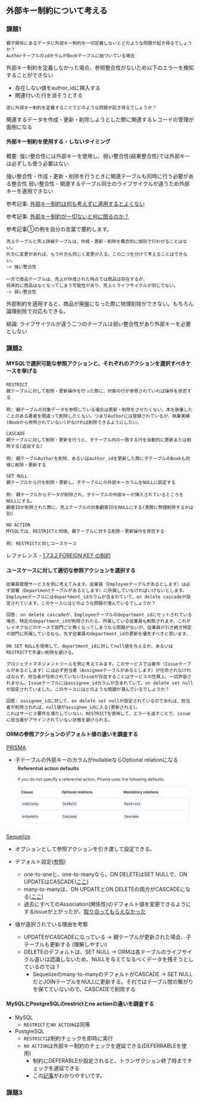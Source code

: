 ## 外部キー制約について考える

### 課題1

```
親子関係にあるデータに外部キー制約を一切定義しないとどのような問題が起き得るでしょうか？
AuthorテーブルのidカラムがBookテーブルに紐づいている場合
```
外部キー制約を定義しなかった場合、参照整合性がないため以下のエラーを検知することができない
- 存在しない値をauthor_idに挿入する
- 関連付いた行を消そうとする

```
逆に外部キー制約を定義することでどのような問題が起き得るでしょうか？
```
関連するデータを作成・更新・削除しようとした際に関連するレコードの管理が面倒になる

#### 外部キー制約を使用する・しないタイミング
概要: 強い整合性には外部キーを使用し、弱い整合性(結果整合性)では外部キーは必ずしも使う必要はない


強い整合性 - 作成・更新・削除を行うときに関連テーブルも同時に行う必要がある整合性
弱い整合性 - 関連するテーブル同士のライフサイクルが違うため外部キーを適用できない

参考記事: [外部キー制約は何も考えずに適用するとよくない](https://blog.j5ik2o.me/entry/2020/06/16/105311)

参考記事: [外部キー制約が一切ないと何に困るのか？](https://zenn.dev/praha/articles/2667cbb1ab7233?redirected=1)

参考記事①の例を自分の言葉で要約します。
```
売上テーブルと売上詳細テーブルは、作成・更新・削除を概念的に個別で行わせることはない。
片方に変更があれば、もう片方も同じく変更が入る。この二つを分けて考えることはできない。
-> 強い整合性

一方で商品テーブルは、売上が作成された時点では商品は存在するが、
将来的に商品はなくなってしまう可能性があり、売上とライフサイクルが同じでない。
-> 弱い整合性
```
外部制約を適用すると、商品が廃盤になった際に物理削除ができない。もちろん論理削除で対応もできる。

結論: ライフサイクルが違う二つのテーブルは弱い整合性があり外部キーを必要としない

### 課題2

#### MYSQLで選択可能な参照アクションと、それぞれのアクションを選択すべきケースを挙げる

```
RESTRICT
親テーブルに対して削除・更新操作を行った際に、対象の行が参照されていれば操作を拒否する

例: 親テーブルの対象データを参照している場合は更新・削除をさせたくない。本を執筆したことのある著者を間違って削除したくない。つまりAuthorには登録されているが、執筆実績(Bookから参照されていない)がなければ削除できるようにしたい。
```

```
CASCADE
親テーブルに対して削除・更新を行うと、子テーブル内の一致する行を自動的に更新または削除する(追従する)

例: 親テーブルAuthorを削除、あるいはauthor_idを更新した際に子テーブルのBookも同様に削除・更新する
```

```
SET NULL
親テーブルから行を削除・更新し、子テーブルにの外部キーカラムをNULLに設定する

例: 親テーブルからデータが削除され、子テーブルの外部キーが挿入されているところをNULLにする。
顧客IDが削除された際に、売上テーブルの対象顧客IDをNULLにする(実際に物理削除するかは別)
```
  
```
NO ACTION
MYSQLでは、RESTRICTと同様、親テーブルに対する削除・更新操作を拒否する

例: RESTRICTと同じユースケース
```

レファレンス - [1.7.3.2 FOREIGN KEY の制約](https://dev.mysql.com/doc/refman/8.0/ja/constraint-foreign-key.html)

#### ユースケースに対して適切な参照アクションを選択する

```
従業員管理サービスを例に考えてみます。従業員（Employeeテーブルがあるとします）は必ず部署（Departmentテーブルがあるとします）に所属していなければいけないとします。Employeeテーブルにはdepartment_idカラムが含まれていて、on delete cascadeが設定されています。このケースにはどのような問題が潜んでいるでしょうか？
```

```
回答: on delete cascadeが、Employeeテーブルのdepartment_idにセットされている場合、特定のdepartment_idが削除されたら、所属している従業員も削除されます。これがレイオフなどのケースで部門ごと無くなってしまうなら問題がないが、従業員が引き続き特定の部門に所属しているなら、先ず従業員のdepartment_idの更新を優先すべきと思います。

ON SET NULLを使用して、department_idに対してnull値を与えるか、あるいはRESTRICTで手違い削除を避ける。
```

```
プロジェクトマネジメントツールを例に考えてみます。このサービスでは案件（Issueテーブルがあるとします）には必ず担当者（Assigneeテーブルがあるとします）が任命されなければならず、担当者が任命されていないIssueが存在することはサービスの性質上、一切許容されません。Issueテーブルにはassignee_idカラムが含まれていて、on delete set nullが設定されていました。このケースにはどのような問題が潜んでいるでしょうか？
```

```
回答: assignee_idに対して、on delete set nullが設定されているのであれば、担当者が削除されれば、null値がassignee_idに入る(更新される)。
これはサービス要件を満たしていない。RESTRICTを使用して、エラーを返すことで、issueに担当者がアサインされていない状態を避けられる。
```

#### ORMの参照アクションのデフォルト値の違いを調査する

[PRISMA](https://www.prisma.io/docs/concepts/components/prisma-schema/relations/referential-actions)
- 子テーブルの外部キーのカラムがnullableならOptional relationになる
![My Image](./prisma_default_referential_action_table.png)

[Sequelize](https://sequelize.org/docs/v6/core-concepts/assocs/)
- オプションとして参照アクションを引き渡して設定できる。
- デフォルト設定([参照](https://github.com/sequelize/sequelize/blob/f1f2ba048f1f51a0affb4f6ce41335da08acd3b3/packages/core/src/associations/base.ts#L17))
  - one-to-oneと、one-to-manyなら、ON DELETEはSET NULLで、ON UPDATEはCASCADE([ここ](https://sequelize.org/docs/v6/core-concepts/assocs/#ondelete-and-onupdate))
  - many-to-manyは、ON UPDATEとON DELETEの両方がCASCADEになる([ここ](https://sequelize.org/docs/v6/core-concepts/assocs/#options-2))
  - 過去にすべてのAssociation(関係性)のデフォルト値を変更できるようにするIssueが上がったが、[取り合ってもらえなかった](https://github.com/sequelize/sequelize/issues/10824)

- 値が選択されている理由を考察

  - UPDATEがCASCADEになっている -> 親テーブルが更新された場合、子テーブルも更新する (理解しやすい)
  - DELETEのデフォルトは、SET NULL -> ORMは各テーブルのライフサイクル違いは認識しないため、NULLを与えてなるべくデータを残そうとしているのでは？
    - Sequelizeのmany-to-manyのデフォルトがCASCADE ->  SET NULLだとJOINテーブルをNULLに更新する。それではテーブル間の繋がりを保てていないので、CASCADEで削除する

#### MySQLとPostgreSQLのrestrictとno actionの違いを調査する

- MySQL
  - `RESTRICT`と`NO ACTION`は同等
- PostgreSQL
  - `RESTRICT`は制約チェックを即時に実行
  - `NO ACTION`は外部キー制約のチェックを遅延できる(DEFERRABLEを使用)
    - 制約にDEFERABLEが設定されると、トランザクション終了時までチェックを遅延できる
    - この[記事](httpss://plaza.rakuten.co.jp/gontata/diary/200806100000/)がわかりやすいです。

### 課題3

